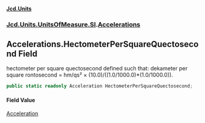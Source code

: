 #### [Jcd.Units](index.md 'index')
### [Jcd.Units.UnitsOfMeasure.SI](Jcd.Units.UnitsOfMeasure.SI.md 'Jcd.Units.UnitsOfMeasure.SI').[Accelerations](Accelerations.md 'Jcd.Units.UnitsOfMeasure.SI.Accelerations')

## Accelerations.HectometerPerSquareQuectosecond Field

hectometer per square quectosecond defined such that: dekameter per square rontosecond = hm/qs² ×
(10.0)/((1.0/1000.0)*(1.0/1000.0)).

```csharp
public static readonly Acceleration HectometerPerSquareQuectosecond;
```

#### Field Value
[Acceleration](Acceleration.md 'Jcd.Units.UnitTypes.Acceleration')